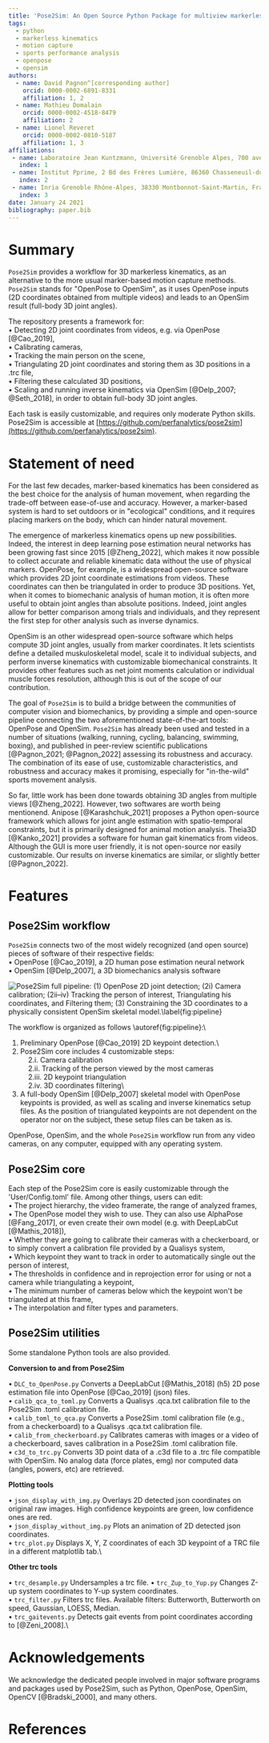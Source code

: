 ```yaml
---
title: 'Pose2Sim: An Open Source Python Package for multiview markerless kinematics'
tags:
  - python
  - markerless kinematics
  - motion capture
  - sports performance analysis
  - openpose
  - opensim
authors:
  - name: David Pagnon^[corresponding author] 
    orcid: 0000-0002-6891-8331
    affiliation: 1, 2
  - name: Mathieu Domalain
    orcid: 0000-0002-4518-8479
    affiliation: 2
  - name: Lionel Reveret
    orcid: 0000-0002-0810-5187
    affiliation: 1, 3
affiliations:
 - name: Laboratoire Jean Kuntzmann, Université Grenoble Alpes, 700 avenue Centrale, 38400 Saint Martin d’Hères, France
   index: 1
 - name: Institut Pprime, 2 Bd des Frères Lumière, 86360 Chasseneuil-du-Poitou, France
   index: 2
 - name: Inria Grenoble Rhône-Alpes, 38330 Montbonnot-Saint-Martin, France
   index: 3
date: January 24 2021
bibliography: paper.bib
---
```


# Summary

`Pose2Sim` provides a workflow for 3D markerless kinematics, as an alternative to the more usual marker-based motion capture methods.\
`Pose2Sim` stands for "OpenPose to OpenSim", as it uses OpenPose inputs (2D coordinates obtained from multiple videos) and leads to an OpenSim result (full-body 3D joint angles). 

The repository presents a framework for:\
• Detecting 2D joint coordinates from videos, e.g. via OpenPose [@Cao_2019], \
• Calibrating cameras, \
• Tracking the main person on the scene, \
• Triangulating 2D joint coordinates and storing them as 3D positions in a .trc file, \
• Filtering these calculated 3D positions, \
• Scaling and running inverse kinematics via OpenSim [@Delp_2007; @Seth_2018], in order to obtain full-body 3D joint angles.

Each task is easily customizable, and requires only moderate Python skills. Pose2Sim is accessible at [https://github.com/perfanalytics/pose2sim](https://github.com/perfanalytics/pose2sim). 

# Statement of need

For the last few decades, marker-based kinematics has been considered as the best choice for the analysis of human movement, when regarding the trade-off between ease-of-use and accuracy. However, a marker-based system is hard to set outdoors or in "ecological" conditions, and it requires placing markers on the body, which can hinder natural movement. 

The emergence of markerless kinematics opens up new possibilities. Indeed, the interest in deep learning pose estimation neural networks has been growing fast since 2015 [@Zheng_2022], which makes it now possible to collect accurate and reliable kinematic data without the use of physical markers. OpenPose, for example, is a widespread open-source software which provides 2D joint coordinate estimations from videos. These coordinates can then be triangulated in order to produce 3D positions. Yet, when it comes to biomechanic analysis of human motion, it is often more useful to obtain joint angles than absolute positions. Indeed, joint angles allow for better comparison among trials and individuals, and they represent the first step for other analysis such as inverse dynamics. 

OpenSim is an other widespread open-source software which helps compute 3D joint angles, usually from marker coordinates. It lets scientists define a detailed muskuloskeletal model, scale it to individual subjects, and perform inverse kinematics with customizable biomechanical constraints. It provides other features such as net joint moments calculation or individual muscle forces resolution, although this is out of the scope of our contribution.

The goal of `Pose2Sim` is to build a bridge between the communities of computer vision and biomechanics, by providing a simple and open-source pipeline connecting the two aforementioned state-of-the-art tools: OpenPose and OpenSim. 
`Pose2Sim` has already been used and tested in a number of situations (walking, running, cycling, balancing, swimming, boxing), and published in peer-review scientific publications [@Pagnon_2021; @Pagnon_2022] assessing its robustness and accuracy. The combination of its ease of use, customizable characteristics, and robustness and accuracy makes it promising, especially for "in-the-wild" sports movement analysis.

So far, little work has been done towards obtaining 3D angles from multiple views [@Zheng_2022]. However, two softwares are worth being mentionend. Anipose [@Karashchuk_2021] proposes a Python open-source framework which allows for joint angle estimation with spatio-temporal constraints, but it is primarily designed for animal motion analysis. Theia3D [@Kanko_2021] provides a software for human gait kinematics from videos. Although the GUI is more user friendly, it is not open-source nor easily customizable. Our results on inverse kinematics are similar, or slightly better [@Pagnon_2022]. 

# Features
## Pose2Sim workflow

`Pose2Sim` connects two of the most widely recognized (and open source) pieces of software of their respective fields:\
• OpenPose [@Cao_2019], a 2D human pose estimation neural network\
• OpenSim [@Delp_2007], a 3D biomechanics analysis software

![Pose2Sim full pipeline: (1) OpenPose 2D joint detection; (2i) Camera calibration; (2ii–iv) Tracking the person of interest, Triangulating his coordinates, and Filtering them; (3) Constraining the 3D coordinates to a physically consistent OpenSim skeletal model.\label{fig:pipeline}](Pipeline.png)

The workflow is organized as follows \autoref{fig:pipeline}:\
1. Preliminary OpenPose [@Cao_2019] 2D keypoint detection.\
2. Pose2Sim core includes 4 customizable steps:\
&nbsp;&nbsp;&nbsp;&nbsp;2.i. Camera calibration\
&nbsp;&nbsp;&nbsp;&nbsp;2.ii. Tracking of the person viewed by the most cameras\
&nbsp;&nbsp;&nbsp;&nbsp;2.iii. 2D keypoint triangulation\
&nbsp;&nbsp;&nbsp;&nbsp;2.iv. 3D coordinates filtering\
3. A full-body OpenSim [@Delp_2007] skeletal model with OpenPose keypoints is provided, as well as scaling and inverse kinematics setup files. As the position of triangulated keypoints are not dependent on the operator nor on the subject, these setup files can be taken as is.

OpenPose, OpenSim, and the whole `Pose2Sim` workflow run from any video cameras, on any computer, equipped with any operating system. 


## Pose2Sim core
Each step of the Pose2Sim core is easily customizable through the 'User/Config.toml' file. Among other things, users can edit:\
• The project hierarchy, the video framerate, the range of analyzed frames,\
• The OpenPose model they wish to use. They can also use AlphaPose [@Fang_2017], or even create their own model (e.g. with DeepLabCut [@Mathis_2018]),\
• Whether they are going to calibrate their cameras with a checkerboard, or to simply convert a calibration file provided by a Qualisys system,\
• Which keypoint they want to track in order to automatically single out the person of interest,\
• The thresholds in confidence and in reprojection error for using or not a camera while triangulating a keypoint,\
• The minimum number of cameras below which the keypoint won't be triangulated at this frame,\
• The interpolation and filter types and parameters.

## Pose2Sim utilities
Some standalone Python tools are also provided.

**Conversion to and from Pose2Sim** 

• `DLC_to_OpenPose.py`
Converts a DeepLabCut [@Mathis_2018] (h5) 2D pose estimation file into OpenPose [@Cao_2019] (json) files.\
• `calib_qca_to_toml.py`
Converts a Qualisys .qca.txt calibration file to the Pose2Sim .toml calibration file.\
• `calib_toml_to_qca.py`
Converts a Pose2Sim .toml calibration file (e.g., from a checkerboard) to a Qualisys .qca.txt calibration file.\
• `calib_from_checkerboard.py`
Calibrates cameras with images or a video of a checkerboard, saves calibration in a Pose2Sim .toml calibration file.\
• `c3d_to_trc.py`
Converts 3D point data of a .c3d file to a .trc file compatible with OpenSim. No analog data (force plates, emg) nor computed data (angles, powers, etc) are retrieved.


**Plotting tools**

• `json_display_with_img.py` 
Overlays 2D detected json coordinates on original raw images. High confidence keypoints are green, low confidence ones are red.\
• `json_display_without_img.py`
Plots an animation of 2D detected json coordinates.\
• `trc_plot.py`
Displays X, Y, Z coordinates of each 3D keypoint of a TRC file in a different matplotlib tab.\


**Other trc tools**

• `trc_desample.py`
Undersamples a trc file.
• `trc_Zup_to_Yup.py`
Changes Z-up system coordinates to Y-up system coordinates.\
• `trc_filter.py`
Filters trc files. Available filters: Butterworth, Butterworth on speed, Gaussian, LOESS, Median.\
• `trc_gaitevents.py`
Detects gait events from point coordinates according to [@Zeni_2008].\

# Acknowledgements

We acknowledge the dedicated people involved in major software programs and packages used by Pose2Sim, such as Python, OpenPose, OpenSim, OpenCV [@Bradski_2000], and many others. 

# References
